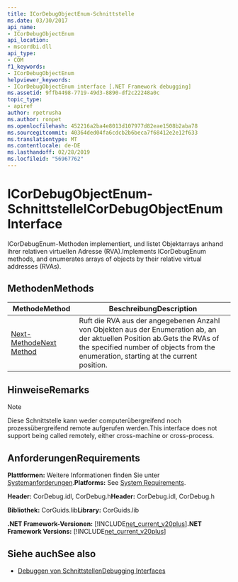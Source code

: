 ```yaml
---
title: ICorDebugObjectEnum-Schnittstelle
ms.date: 03/30/2017
api_name:
- ICorDebugObjectEnum
api_location:
- mscordbi.dll
api_type:
- COM
f1_keywords:
- ICorDebugObjectEnum
helpviewer_keywords:
- ICorDebugObjectEnum interface [.NET Framework debugging]
ms.assetid: 9ffb4498-7719-49d3-8890-df2c22248a0c
topic_type:
- apiref
author: rpetrusha
ms.author: ronpet
ms.openlocfilehash: 452216a2ba4e8013d107977d82eae1508b2aba78
ms.sourcegitcommit: 40364ded04fa6cdcb2b6beca7f68412e2e12f633
ms.translationtype: MT
ms.contentlocale: de-DE
ms.lasthandoff: 02/28/2019
ms.locfileid: "56967762"
---
```

# <a name="icordebugobjectenum-interface"></a><span data-ttu-id="c3be2-102">ICorDebugObjectEnum-Schnittstelle</span><span class="sxs-lookup"><span data-stu-id="c3be2-102">ICorDebugObjectEnum Interface</span></span>

<span data-ttu-id="c3be2-103">ICorDebugEnum-Methoden implementiert, und listet Objektarrays anhand ihrer relativen virtuellen Adresse (RVA).</span><span class="sxs-lookup"><span data-stu-id="c3be2-103">Implements ICorDebugEnum methods, and enumerates arrays of objects by their relative virtual addresses (RVAs).</span></span>  
  
## <a name="methods"></a><span data-ttu-id="c3be2-104">Methoden</span><span class="sxs-lookup"><span data-stu-id="c3be2-104">Methods</span></span>  
  
|<span data-ttu-id="c3be2-105">Methode</span><span class="sxs-lookup"><span data-stu-id="c3be2-105">Method</span></span>|<span data-ttu-id="c3be2-106">Beschreibung</span><span class="sxs-lookup"><span data-stu-id="c3be2-106">Description</span></span>|  
|------------|-----------------|  
|[<span data-ttu-id="c3be2-107">Next-Methode</span><span class="sxs-lookup"><span data-stu-id="c3be2-107">Next Method</span></span>](../../../../docs/framework/unmanaged-api/debugging/icordebugobjectenum-next-method.md)|<span data-ttu-id="c3be2-108">Ruft die RVA aus der angegebenen Anzahl von Objekten aus der Enumeration ab, an der aktuellen Position ab.</span><span class="sxs-lookup"><span data-stu-id="c3be2-108">Gets the RVAs of the specified number of objects from the enumeration, starting at the current position.</span></span>|  
  
## <a name="remarks"></a><span data-ttu-id="c3be2-109">Hinweise</span><span class="sxs-lookup"><span data-stu-id="c3be2-109">Remarks</span></span>  
  
> [!NOTE]
>  <span data-ttu-id="c3be2-110">Diese Schnittstelle kann weder computerübergreifend noch prozessübergreifend remote aufgerufen werden.</span><span class="sxs-lookup"><span data-stu-id="c3be2-110">This interface does not support being called remotely, either cross-machine or cross-process.</span></span>  
  
## <a name="requirements"></a><span data-ttu-id="c3be2-111">Anforderungen</span><span class="sxs-lookup"><span data-stu-id="c3be2-111">Requirements</span></span>  
 <span data-ttu-id="c3be2-112">**Plattformen:** Weitere Informationen finden Sie unter [Systemanforderungen](../../../../docs/framework/get-started/system-requirements.md).</span><span class="sxs-lookup"><span data-stu-id="c3be2-112">**Platforms:** See [System Requirements](../../../../docs/framework/get-started/system-requirements.md).</span></span>  
  
 <span data-ttu-id="c3be2-113">**Header:** CorDebug.idl, CorDebug.h</span><span class="sxs-lookup"><span data-stu-id="c3be2-113">**Header:** CorDebug.idl, CorDebug.h</span></span>  
  
 <span data-ttu-id="c3be2-114">**Bibliothek:** CorGuids.lib</span><span class="sxs-lookup"><span data-stu-id="c3be2-114">**Library:** CorGuids.lib</span></span>  
  
 <span data-ttu-id="c3be2-115">**.NET Framework-Versionen:** [!INCLUDE[net_current_v20plus](../../../../includes/net-current-v20plus-md.md)]</span><span class="sxs-lookup"><span data-stu-id="c3be2-115">**.NET Framework Versions:** [!INCLUDE[net_current_v20plus](../../../../includes/net-current-v20plus-md.md)]</span></span>  
  
## <a name="see-also"></a><span data-ttu-id="c3be2-116">Siehe auch</span><span class="sxs-lookup"><span data-stu-id="c3be2-116">See also</span></span>
- [<span data-ttu-id="c3be2-117">Debuggen von Schnittstellen</span><span class="sxs-lookup"><span data-stu-id="c3be2-117">Debugging Interfaces</span></span>](../../../../docs/framework/unmanaged-api/debugging/debugging-interfaces.md)
